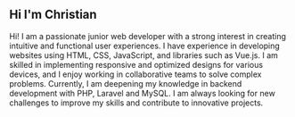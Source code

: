 ## Hi I'm Christian

Hi! I am a passionate junior web developer with a strong interest in creating intuitive and functional user experiences. I have experience in developing websites using HTML, CSS, JavaScript, and libraries such as Vue.js. I am skilled in implementing responsive and optimized designs for various devices, and I enjoy working in collaborative teams to solve complex problems. Currently, I am deepening my knowledge in backend development with PHP, Laravel and MySQL. I am always looking for new challenges to improve my skills and contribute to innovative projects.
